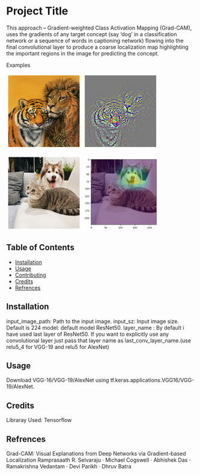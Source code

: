 # Project Title
This approach – Gradient-weighted Class Activation Mapping (Grad-CAM), uses the gradients of any target concept (say ‘dog’ in a classification network or a sequence of words in captioning network) flowing into the final convolutional layer to produce a coarse localization map highlighting the important regions in the image for predicting the concept.

Examples 
<p float="left">
  <img src="https://github.com/anmol-c03/Grad_cam/blob/main/images/lion_tiger.png" width="200" />
  <img src="https://github.com/anmol-c03/Grad_cam/blob/main/images/sialency.png" width="200" /> 
</p>

<p float="left">
  <img src="https://github.com/anmol-c03/Grad_cam/blob/main/images/cat_dog.png" width="200" />
  <img src="https://github.com/anmol-c03/Grad_cam/blob/main/images/learn_cat_dog.png" width="200" /> 
</p>



## Table of Contents
- [Installation](#installation)
- [Usage](#usage)
- [Contributing](#contributing)
- [Credits](#credits)
- [Refrences](#refrences)


## Installation

input_image_path: Path to the input image.
input_sz: Input image size. Default is 224
model: default model ResNet50. 
layer_name : By default i have used last layer of ResNet50. If you want to explicitly use any convolutional layer just pass that   layer   name as last_conv_layer_name.(use relu5_4 for VGG-19 and relu5 for AlexNet)


## Usage
Download  VGG-16/VGG-19/AlexNet using tf.keras.applications.VGG16/VGG-19/AlexNet.


## Credits
Libraray Used: Tensorflow

## Refrences

Grad-CAM: Visual Explanations from Deep Networks via Gradient-based Localization
Ramprasaath R. Selvaraju · Michael Cogswell · Abhishek Das · Ramakrishna Vedantam · Devi Parikh · Dhruv Batra

